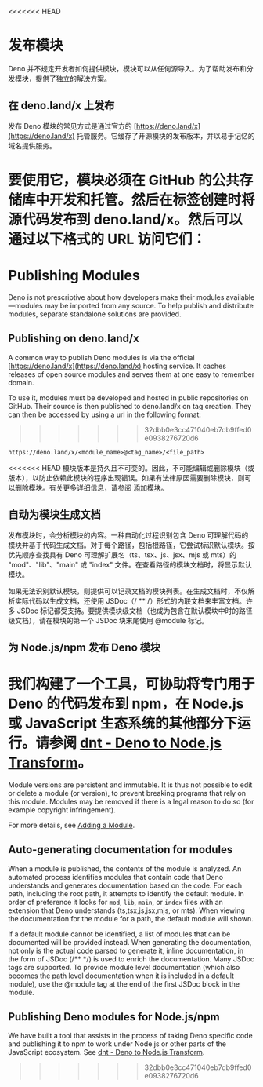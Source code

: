 <<<<<<< HEAD
# 发布模块

Deno
并不规定开发者如何提供模块，模块可以从任何源导入。为了帮助发布和分发模块，提供了独立的解决方案。

## 在 deno.land/x 上发布

发布 Deno 模块的常见方式是通过官方的 [https://deno.land/x](https://deno.land/x)
托管服务。它缓存了开源模块的发布版本，并以易于记忆的域名提供服务。

要使用它，模块必须在 GitHub
的公共存储库中开发和托管。然后在标签创建时将源代码发布到
deno.land/x。然后可以通过以下格式的 URL 访问它们：
=======
# Publishing Modules

Deno is not prescriptive about how developers make their modules
available—modules may be imported from any source. To help publish and
distribute modules, separate standalone solutions are provided.

## Publishing on deno.land/x

A common way to publish Deno modules is via the official
[https://deno.land/x](https://deno.land/x) hosting service. It caches releases
of open source modules and serves them at one easy to remember domain.

To use it, modules must be developed and hosted in public repositories on
GitHub. Their source is then published to deno.land/x on tag creation. They can
then be accessed by using a url in the following format:
>>>>>>> 32dbb0e3cc471040eb7db9ffed0e0938276720d6

```
https://deno.land/x/<module_name>@<tag_name>/<file_path>
```

<<<<<<< HEAD
模块版本是持久且不可变的。因此，不可能编辑或删除模块（或版本），以防止依赖此模块的程序出现错误。如果有法律原因需要删除模块，则可以删除模块。有关更多详细信息，请参阅
[添加模块](https://deno.land/add_module)。

## 自动为模块生成文档

发布模块时，会分析模块的内容。一种自动化过程识别包含 Deno
可理解代码的模块并基于代码生成文档。对于每个路径，包括根路径，它尝试标识默认模块。按优先顺序查找具有
Deno 可理解扩展名（ts、tsx、js、jsx、mjs 或 mts）的 "mod"、"lib"、"main" 或
"index" 文件。在查看路径的模块文档时，将显示默认模块。

如果无法识别默认模块，则提供可以记录文档的模块列表。在生成文档时，不仅解析实际代码以生成文档，还使用
JSDoc（/ ** /）形式的内联文档来丰富文档。许多 JSDoc
标记都受支持。要提供模块级文档（也成为包含在默认模块中时的路径级文档），请在模块的第一个
JSDoc 块末尾使用 @module 标记。

## 为 Node.js/npm 发布 Deno 模块

我们构建了一个工具，可协助将专门用于 Deno 的代码发布到 npm，在 Node.js 或
JavaScript 生态系统的其他部分下运行。请参阅
[dnt - Deno to Node.js Transform](./publishing/dnt.md)。
=======
Module versions are persistent and immutable. It is thus not possible to edit or
delete a module (or version), to prevent breaking programs that rely on this
module. Modules may be removed if there is a legal reason to do so (for example
copyright infringement).

For more details, see [Adding a Module](https://deno.land/add_module).

## Auto-generating documentation for modules

When a module is published, the contents of the module is analyzed. An automated
process identifies modules that contain code that Deno understands and generates
documentation based on the code. For each path, including the root path, it
attempts to identify the default module. In order of preference it looks for
`mod`, `lib`, `main`, or `index` files with an extension that Deno understands
(ts,tsx,js,jsx,mjs, or mts). When viewing the documentation for the module for a
path, the default module will shown.

If a default module cannot be identified, a list of modules that can be
documented will be provided instead. When generating the documentation, not only
is the actual code parsed to generate it, inline documentation, in the form of
JSDoc (/** */) is used to enrich the documentation. Many JSDoc tags are
supported. To provide module level documentation (which also becomes the path
level documentation when it is included in a default module), use the @module
tag at the end of the first JSDoc block in the module.

## Publishing Deno modules for Node.js/npm

We have built a tool that assists in the process of taking Deno specific code
and publishing it to npm to work under Node.js or other parts of the JavaScript
ecosystem. See [dnt - Deno to Node.js Transform](./publishing/dnt.md).
>>>>>>> 32dbb0e3cc471040eb7db9ffed0e0938276720d6
